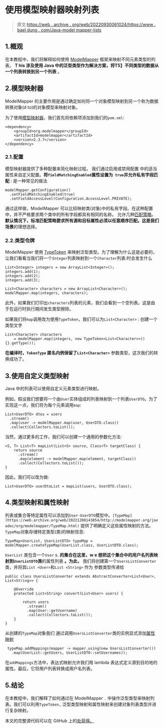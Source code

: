 # 使用模型映射器映射列表

> 原文:[https://web . archive . org/web/20220930061024/https://www . bael dung . com/Java-model mapper-lists](https://web.archive.org/web/20220930061024/https://www.baeldung.com/java-modelmapper-lists)

## 1.概观

在本教程中，我们将解释如何使用 [ModelMapper](https://web.archive.org/web/20221208143854/http://modelmapper.org/getting-started/) 框架来映射不同元素类型的列表。 **T his 涉及使用 Java 中的泛型类型作为解决方案，将T5】不同类型的数据从一个列表转换到另一个列表** 。

## 2.模型映射器

ModelMapper 的主要作用是通过确定如何将一个对象模型映射到另一个称为数据转换对象(d to)的对象模型来映射对象。

为了使用[模型映射器](https://web.archive.org/web/20221208143854/https://search.maven.org/artifact/org.modelmapper/modelmapper)，我们首先将依赖项添加到我们的`pom.xml`:

```
<dependency> 
    <groupId>org.modelmapper</groupId>
    <artifactId>modelmapper</artifactId>
    <version>2.3.7</version>
</dependency>
```

### 2.1.配置

模型映射器提供了多种配置来简化映射过程。 我们通过启用或禁用配置 中的适当属性来自定义配置。**将`fieldMatchingEnabled`属性设置为` true`并允许私有字段匹配** : 是一种常见的做法

```
modelMapper.getConfiguration()
  .setFieldMatchingEnabled(true)
  .setFieldAccessLevel(Configuration.AccessLevel.PRIVATE); 
```

通过这样做，ModelMapper 可以比较映射类(对象)中的私有字段。在这种配置中，并不严格要求两个类中的所有字段都具有相同的名称。 允许几种[匹配策略](https://web.archive.org/web/20221208143854/http://modelmapper.org/user-manual/configuration/)。**默认情况下，标准匹配策略要求所有源和目标属性必须以任意顺序匹配。这是我们场景**的理想选择。

### 2.2.类型令牌

ModelMapper 使用 [TypeToken](https://web.archive.org/web/20221208143854/http://modelmapper.org/javadoc/org/modelmapper/TypeToken.html) 来映射泛型类型。为了理解为什么这是必要的，让我们看看当我们将一个`Integer`列表映射到一个`Character`列表:时会发生什么

```
List<Integer> integers = new ArrayList<Integer>();
integers.add(1);
integers.add(2);
integers.add(3);

List<Character> characters = new ArrayList<Character>();
modelMapper.map(integers, characters);
```

此外，如果我们打印出`characters`列表的元素，我们会看到一个空列表。这是由于在运行时执行期间发生类型擦除。

如果我们将`map`调用改为使用`TypeToken`，我们可以为`List<Character>` : 创建一个类型文字

```
List<Character> characters 
    = modelMapper.map(integers, new TypeToken<List<Character>>() {}.getType());
```

**在编译时，`TokenType` 匿名内例保留了`List<Character>`** 参数类型，这次我们的转换成功了。

## 3.使用自定义类型映射

Java 中的列表可以使用自定义元素类型进行映射。

例如，假设我们想要将一个由`User`实体组成的列表映射到一个列表`UserDTO`。为了实现这一点，我们将为每个元素调用`map`:

```
List<UserDTO> dtos = users
  .stream()
  .map(user -> modelMapper.map(user, UserDTO.class))
  .collect(Collectors.toList());
```

当然，通过更多的工作，我们可以创建一个通用的参数化方法:

```
<S, T> List<T> mapList(List<S> source, Class<T> targetClass) {
    return source
      .stream()
      .map(element -> modelMapper.map(element, targetClass))
      .collect(Collectors.toList());
}
```

因此，我们可以改为做:

```
List<UserDTO> userDtoList = mapList(users, UserDTO.class);
```

## 4.类型映射和属性映射

列表或集合等特定属性可以添加到`User-UserDTO`模型中。`[TypeMap](https://web.archive.org/web/20221208143854/http://modelmapper.org/javadoc/org/modelmapper/TypeMap.html)` 提供了明确定义这些属性映射的方法。`TypeMap`对象存储特定类型(类)的映射信息:

```
TypeMap<UserList, UserListDTO> typeMap = modelMapper.createTypeMap(UserList.class, UserListDTO.class);
```

`UserList` 类包含一个`User` s. **的集合在这里，w** **e 想把这个集合中的用户名列表映射到`UserListDTO`类**的属性列表 **。为此，** 我们将创建第一个`UsersListConverter`类，并将其`List <User>`和`List <String>` 作为 参数类型传递给

```
public class UsersListConverter extends AbstractConverter<List<User>, List<String>> {

    @Override
    protected List<String> convert(List<User> users) {

        return users
          .stream()
          .map(User::getUsername)
          .collect(Collectors.toList());
    }
}
```

从创建的`TypeMap`对象我们 通过调用`UsersListConverter`类的实例显式添加[属性映射](https://web.archive.org/web/20221208143854/http://modelmapper.org/user-manual/property-mapping/)

```
 typeMap.addMappings(mapper -> mapper.using(new UsersListConverter())
   .map(UserList::getUsers, UserListDTO::setUsernames));
```

在`addMappings`方法中，表达式映射允许我们用 lambda 表达式定义源到目的地的属性。最后，它将用户列表转换成用户名列表。

## 5.结论

在本教程中，我们解释了如何通过在 ModelMapper `.` 中操作泛型类型来映射列表。我们可以利用`TypeToken,` 泛型类型映射和属性映射来创建对象列表类型并进行复杂映射。

本文的完整源代码可以在 GitHub 上的[处获得。](https://web.archive.org/web/20221208143854/https://github.com/eugenp/tutorials/tree/master/core-java-modules/core-java-collections-conversions-2)